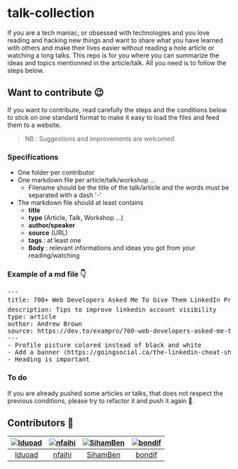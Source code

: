 # talk-collection
If you are a tech maniac, or obsessed with technologies and you love reading and hacking new things and want to share what you have learned with others and make their lives easier without reading a hole article or watching a long talks. This repo is for you where you can summarize the ideas and topics mentionned in the article/talk. All you need is to follow the steps below.


## Want to contribute :wink:
If you want to contribute, read carefully the steps and the conditions below to stick on one standard format to make it easy to load the files and feed them to a website.

> NB : Suggestions and improvements are welcomed
### Specifications
- One folder per contributor
- One markdown file per article/talk/workshop ...
  - Filename should be the title of the talk/article and the words must be separated with a dash '-'
- The markdown file should at least contains 
  - **title**
  - **type** (Article, Talk, Workshop ...)
  - **author/speaker**
  - **source** (URL)
  - **tags** : at least one
  - **Body** : relevant informations and ideas you got from your reading/watching

### Example of a md file :point_down:

<pre>
---
title: 700+ Web Developers Asked Me To Give Them LinkedIn Profile Feedback And These Are My 🖐️ 5 Top Tips.
description: Tips to improve linkedin account visibility
type: article
author: Andrew Brown
source: https://dev.to/exampro/700-web-developers-asked-me-to-give-them-linkedin-profile-feedback-and-these-are-my-5-top-tips-5382
---
- Profile picture colored instead of black and white
- Add a banner (https://goingsocial.ca/the-linkedin-cheat-sheet-for-image-sizing-dimensions)
- Heading is important
</pre>

### To do
If you are already pushed some articles or talks, that does not respect the previous conditions, please try to refactor it and push it again :pray:.

## Contributors :raised_hands:

[<img alt="Iduoad" src="https://avatars0.githubusercontent.com/u/25715906?v=4&s=117 width=117">](https://github.com/Iduoad) |[<img alt="nfaihi" src="https://avatars2.githubusercontent.com/u/36778362?v=4&s=117 width=117">](https://github.com/nfaihi) |[<img alt="SihamBen" src="https://avatars3.githubusercontent.com/u/58236622?v=4&s=117 width=117">](https://github.com/SihamBen) |[<img alt="bondif" src="https://avatars2.githubusercontent.com/u/24433897?v=4&s=117 width=117">](https://github.com/bondif) |
:---:|:---:|:---:|:---:|
[Iduoad](https://github.com/Iduoad)|[nfaihi](https://github.com/nfaihi)|[SihamBen](https://github.com/SihamBen)|[bondif](https://github.com/bondif)|